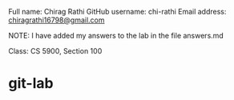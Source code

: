 Full name: Chirag Rathi
GitHub username: chi-rathi
Email address: chiragrathi16798@gmail.com

NOTE: I have added my answers to the lab in the file answers.md

Class: CS 5900, Section 100

# git-lab
